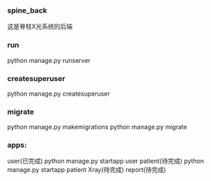 ### spine_back
这是脊柱X光系统的后端

### run
python manage.py runserver

### createsuperuser
python manage.py createsuperuser

### migrate
python manage.py makemigrations
python manage.py migrate

### apps:
user(已完成) python manage.py startapp user
patient(待完成) python manage.py startapp patient
Xray(待完成)
report(待完成)